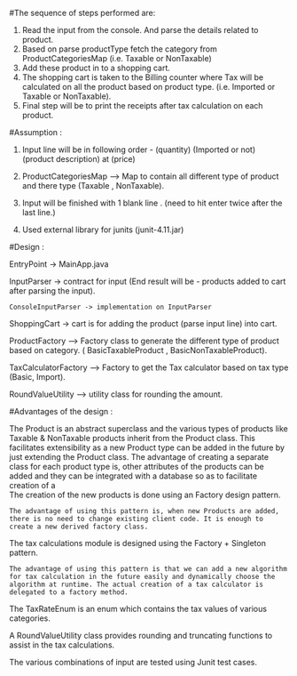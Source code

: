 
#The sequence of steps performed are:

1. Read the input from the console. And parse the details related to product.
2. Based on parse productType fetch the category from ProductCategoriesMap (i.e. Taxable or NonTaxable)
3. Add these product in to a shopping cart.
4. The shopping cart is taken to the Billing counter where Tax will be calculated on all the product based on product type. (i.e. Imported or Taxable or NonTaxable).
5. Final step will be to print the receipts after tax calculation on each product.


#Assumption : 

1. Input line will be in following order -
    (quantity) (Imported or not) (product description) at (price) 

2. ProductCategoriesMap  --> Map to contain all different type of product and there type (Taxable , NonTaxable).

3. Input will be finished with 1 blank line . (need to hit enter twice after the last line.)

4.  Used external library for junits (junit-4.11.jar)



#Design :

EntryPoint -> MainApp.java

InputParser -> contract for input (End result will be - products added to cart after parsing the input).
   
    ConsoleInputParser -> implementation on InputParser   

ShoppingCart -> cart is for adding the product (parse input line) into cart.

ProductFactory --> Factory class to generate the different type of product based on category. ( BasicTaxableProduct , BasicNonTaxableProduct).

TaxCalculatorFactory --> Factory to get the Tax calculator based on tax type (Basic, Import).

RoundValueUtility --> utility class for rounding the amount.



#Advantages of the design :

The Product is an abstract superclass and the various types of products like Taxable & NonTaxable products inherit from the Product class. This facilitates extensibility as a new Product type can be added in the future by just extending the Product class.
The advantage of creating a separate class for each product type is, other attributes of the products can be added and they can be integrated with a database so as to facilitate creation of a \
The creation of the new products is done using an  Factory design pattern.

	The advantage of using this pattern is, when new Products are added, there is no need to change existing client code. It is enough to create a new derived factory class.

The tax calculations module is designed using the Factory + Singleton pattern.

	The advantage of using this pattern is that we can add a new algorithm for tax calculation in the future easily and dynamically choose the algorithm at runtime. The actual creation of a tax calculator is delegated to a factory method.

The TaxRateEnum is an enum which contains the tax values of various categories.

A RoundValueUtility class provides rounding and truncating functions to assist in the tax calculations.

The various combinations of input are tested using Junit test cases.
